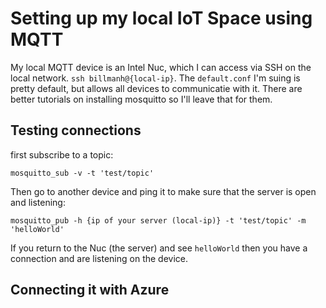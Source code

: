 # Setting up my local IoT Space using MQTT

My local MQTT device is an Intel Nuc, which I can access via SSH on the local network. `ssh billmanh@{local-ip}`. The `default.conf` I'm suing is pretty default, but allows all devices to communicatie with it. There are better tutorials on installing mosquitto so I'll leave that for them. 

## Testing connections
first subscribe to a topic:
```
mosquitto_sub -v -t 'test/topic'
```

Then go to another device and ping it to make sure that the server is open and listening:
```
mosquitto_pub -h {ip of your server (local-ip)} -t 'test/topic' -m 'helloWorld'
```

If you return to the Nuc (the server) and see `helloWorld` then you have a connection and are listening on the device. 

## Connecting it with Azure

